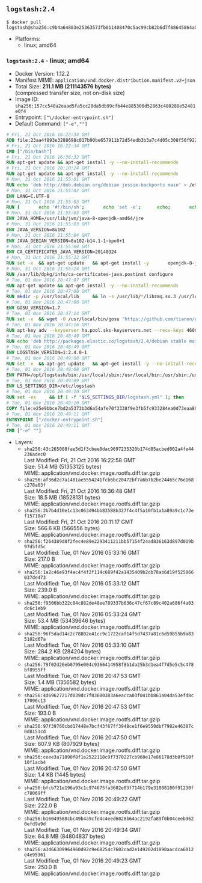 ## `logstash:2.4`

```console
$ docker pull logstash@sha256:c9b4a64883e25363573fb011408470c5ac99cb82b6d7f88645864a04cbfdb6d1
```

-	Platforms:
	-	linux; amd64

### `logstash:2.4` - linux; amd64

-	Docker Version: 1.12.2
-	Manifest MIME: `application/vnd.docker.distribution.manifest.v2+json`
-	Total Size: **211.1 MB (211143576 bytes)**  
	(compressed transfer size, not on-disk size)
-	Image ID: `sha256:157cc540a2eaad5fa5cc20da5db99cfb44e885300d52863c480288e52481e0f4`
-	Entrypoint: `["\/docker-entrypoint.sh"]`
-	Default Command: `["-e",""]`

```dockerfile
# Fri, 21 Oct 2016 16:22:34 GMT
ADD file:23aa4f893e3288698c017b90be657911b72d54edb3b3a7c4d05c308f50f9228f in / 
# Fri, 21 Oct 2016 16:22:34 GMT
CMD ["/bin/bash"]
# Fri, 21 Oct 2016 16:36:32 GMT
RUN apt-get update && apt-get install -y --no-install-recommends 		ca-certificates 		curl 		wget 	&& rm -rf /var/lib/apt/lists/*
# Fri, 21 Oct 2016 20:10:24 GMT
RUN apt-get update && apt-get install -y --no-install-recommends 		bzip2 		unzip 		xz-utils 	&& rm -rf /var/lib/apt/lists/*
# Mon, 31 Oct 2016 21:55:01 GMT
RUN echo 'deb http://deb.debian.org/debian jessie-backports main' > /etc/apt/sources.list.d/jessie-backports.list
# Mon, 31 Oct 2016 21:55:02 GMT
ENV LANG=C.UTF-8
# Mon, 31 Oct 2016 21:55:03 GMT
RUN { 		echo '#!/bin/sh'; 		echo 'set -e'; 		echo; 		echo 'dirname "$(dirname "$(readlink -f "$(which javac || which java)")")"'; 	} > /usr/local/bin/docker-java-home 	&& chmod +x /usr/local/bin/docker-java-home
# Mon, 31 Oct 2016 21:55:03 GMT
ENV JAVA_HOME=/usr/lib/jvm/java-8-openjdk-amd64/jre
# Mon, 31 Oct 2016 21:55:03 GMT
ENV JAVA_VERSION=8u102
# Mon, 31 Oct 2016 21:55:04 GMT
ENV JAVA_DEBIAN_VERSION=8u102-b14.1-1~bpo8+1
# Mon, 31 Oct 2016 21:55:04 GMT
ENV CA_CERTIFICATES_JAVA_VERSION=20140324
# Mon, 31 Oct 2016 21:55:22 GMT
RUN set -x 	&& apt-get update 	&& apt-get install -y 		openjdk-8-jre-headless="$JAVA_DEBIAN_VERSION" 		ca-certificates-java="$CA_CERTIFICATES_JAVA_VERSION" 	&& rm -rf /var/lib/apt/lists/* 	&& [ "$JAVA_HOME" = "$(docker-java-home)" ]
# Mon, 31 Oct 2016 21:55:24 GMT
RUN /var/lib/dpkg/info/ca-certificates-java.postinst configure
# Tue, 01 Nov 2016 20:47:07 GMT
RUN apt-get update && apt-get install -y --no-install-recommends 		apt-transport-https 		libzmq3 	&& rm -rf /var/lib/apt/lists/*
# Tue, 01 Nov 2016 20:47:08 GMT
RUN mkdir -p /usr/local/lib 	&& ln -s /usr/lib/*/libzmq.so.3 /usr/local/lib/libzmq.so
# Tue, 01 Nov 2016 20:47:08 GMT
ENV GOSU_VERSION=1.7
# Tue, 01 Nov 2016 20:47:14 GMT
RUN set -x 	&& wget -O /usr/local/bin/gosu "https://github.com/tianon/gosu/releases/download/$GOSU_VERSION/gosu-$(dpkg --print-architecture)" 	&& wget -O /usr/local/bin/gosu.asc "https://github.com/tianon/gosu/releases/download/$GOSU_VERSION/gosu-$(dpkg --print-architecture).asc" 	&& export GNUPGHOME="$(mktemp -d)" 	&& gpg --keyserver ha.pool.sks-keyservers.net --recv-keys B42F6819007F00F88E364FD4036A9C25BF357DD4 	&& gpg --batch --verify /usr/local/bin/gosu.asc /usr/local/bin/gosu 	&& rm -r "$GNUPGHOME" /usr/local/bin/gosu.asc 	&& chmod +x /usr/local/bin/gosu 	&& gosu nobody true
# Tue, 01 Nov 2016 20:47:16 GMT
RUN apt-key adv --keyserver ha.pool.sks-keyservers.net --recv-keys 46095ACC8548582C1A2699A9D27D666CD88E42B4
# Tue, 01 Nov 2016 20:48:49 GMT
RUN echo 'deb http://packages.elastic.co/logstash/2.4/debian stable main' > /etc/apt/sources.list.d/logstash.list
# Tue, 01 Nov 2016 20:48:49 GMT
ENV LOGSTASH_VERSION=1:2.4.0-1
# Tue, 01 Nov 2016 20:49:08 GMT
RUN set -x 	&& apt-get update 	&& apt-get install -y --no-install-recommends logstash=$LOGSTASH_VERSION 	&& rm -rf /var/lib/apt/lists/*
# Tue, 01 Nov 2016 20:49:08 GMT
ENV PATH=/opt/logstash/bin:/usr/local/sbin:/usr/local/bin:/usr/sbin:/usr/bin:/sbin:/bin
# Tue, 01 Nov 2016 20:49:09 GMT
ENV LS_SETTINGS_DIR=/etc/logstash
# Tue, 01 Nov 2016 20:49:10 GMT
RUN set -ex 	&& if [ -f "$LS_SETTINGS_DIR/logstash.yml" ]; then 		sed -ri 's!^(path.log|path.config):!#&!g' "$LS_SETTINGS_DIR/logstash.yml"; 	fi
# Tue, 01 Nov 2016 20:49:10 GMT
COPY file:e25e9bbce7bd2a5373b3d6a54afe70f3338f9e3fb5fc933284ea0d73eaa8985c in / 
# Tue, 01 Nov 2016 20:49:11 GMT
ENTRYPOINT ["/docker-entrypoint.sh"]
# Tue, 01 Nov 2016 20:49:11 GMT
CMD ["-e" ""]
```

-	Layers:
	-	`sha256:43c265008fae5d1f3cbee0dac9697235320b174d85acbed002a4fe44236adec0`  
		Last Modified: Fri, 21 Oct 2016 16:22:58 GMT  
		Size: 51.4 MB (51353125 bytes)  
		MIME: application/vnd.docker.image.rootfs.diff.tar.gzip
	-	`sha256:af36d2c7a1481ae5554241fcb6bc20472bf7a6b7b2be24465c76e168c278a03f`  
		Last Modified: Fri, 21 Oct 2016 16:36:48 GMT  
		Size: 18.5 MB (18528131 bytes)  
		MIME: application/vnd.docker.image.rootfs.diff.tar.gzip
	-	`sha256:2b7b4d10e1c13c063d94bb83588b327f4c4f5a10fb1a1a89a9c1c73ef15710a7`  
		Last Modified: Fri, 21 Oct 2016 20:11:17 GMT  
		Size: 566.6 KB (566556 bytes)  
		MIME: application/vnd.docker.image.rootfs.diff.tar.gzip
	-	`sha256:f264389d8f2fec4e89e2293411211bb57154f24ad836163d897d019b97d5fd5c`  
		Last Modified: Tue, 01 Nov 2016 05:33:16 GMT  
		Size: 217.0 B  
		MIME: application/vnd.docker.image.rootfs.diff.tar.gzip
	-	`sha256:1a2c46e93f4ac4f4f2f114c689f42a1435409b2db78ab6d19f525866037de473`  
		Last Modified: Tue, 01 Nov 2016 05:33:12 GMT  
		Size: 239.0 B  
		MIME: application/vnd.docker.image.rootfs.diff.tar.gzip
	-	`sha256:f9506bb322c04c882de48ee789337b636c47cf67c89c402a686f4a03dc6c1eb9`  
		Last Modified: Tue, 01 Nov 2016 05:33:24 GMT  
		Size: 53.4 MB (53439646 bytes)  
		MIME: application/vnd.docker.image.rootfs.diff.tar.gzip
	-	`sha256:96f5dad14c2c78802e41cc9c1722caf14f5d7437a81c6d59855b9a835102d67a`  
		Last Modified: Tue, 01 Nov 2016 05:33:10 GMT  
		Size: 284.2 KB (284204 bytes)  
		MIME: application/vnd.docker.image.rootfs.diff.tar.gzip
	-	`sha256:79f02d26eb0795e004c9366414958f8b1da25b3d1ea4f7d5e5c5c478bf8955ff`  
		Last Modified: Tue, 01 Nov 2016 20:47:53 GMT  
		Size: 1.4 MB (1356582 bytes)  
		MIME: application/vnd.docker.image.rootfs.diff.tar.gzip
	-	`sha256:4d69627217d039dc7f83600383a6eacca03f041bb861a04da53efd8c17096c13`  
		Last Modified: Tue, 01 Nov 2016 20:47:53 GMT  
		Size: 193.0 B  
		MIME: application/vnd.docker.image.rootfs.diff.tar.gzip
	-	`sha256:97f39760cbd17448e7bcf43f67ff3948ce1f6e9550dbf7982e46387c0d8151cd`  
		Last Modified: Tue, 01 Nov 2016 20:47:50 GMT  
		Size: 807.9 KB (807929 bytes)  
		MIME: application/vnd.docker.image.rootfs.diff.tar.gzip
	-	`sha256:ceee3a71090f8f1e2522118c9f7370227cb960e17e86178d3b0f510f10f1acb4`  
		Last Modified: Tue, 01 Nov 2016 20:47:50 GMT  
		Size: 1.4 KB (1445 bytes)  
		MIME: application/vnd.docker.image.rootfs.diff.tar.gzip
	-	`sha256:bfcb721e196a93c1c974675fa3602e03f714b179e31808180f91230fc78069ff`  
		Last Modified: Tue, 01 Nov 2016 20:49:22 GMT  
		Size: 222.0 B  
		MIME: application/vnd.docker.image.rootfs.diff.tar.gzip
	-	`sha256:b16049588cbc49b4a9cfe4c4eed6028b64ac2192fa89f0b04ceeb9620efd9a9d`  
		Last Modified: Tue, 01 Nov 2016 20:49:34 GMT  
		Size: 84.8 MB (84804837 bytes)  
		MIME: application/vnd.docker.image.rootfs.diff.tar.gzip
	-	`sha256:a3d66309964960d92c9e68254c7602cad2e149202d1890aacdca6012e4e95361`  
		Last Modified: Tue, 01 Nov 2016 20:49:23 GMT  
		Size: 250.0 B  
		MIME: application/vnd.docker.image.rootfs.diff.tar.gzip
